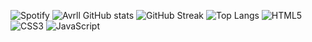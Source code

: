 <!--
**Akane-UX/Akane-UX** is a ✨ _special_ ✨ repository because its `README.md` (this file) appears on your GitHub profile.

Here are some ideas to get you started:

- 🔭 I’m currently working on ...
- 🌱 I’m currently learning ...
- 👯 I’m looking to collaborate on ...
- 🤔 I’m looking for help with ...
- 💬 Ask me about ...
- 📫 How to reach me: ...
- 😄 Pronouns: ...
- ⚡ Fun fact: ...
-->
![Spotify](https://novatorem.vercel.app/api/spotify)
![Avrll GitHub stats](https://github-readme-stats.vercel.app/api?username=Akane-UX&show_icons=true&theme=tokyonight)
![GitHub Streak](https://streak-stats.demolab.com?user=akari17&theme=tokyonight&hide_border=true)
![Top Langs](https://github-readme-stats.vercel.app/api/top-langs/?username=Akane-UX&layout=compact&theme=tokyonight)
![HTML5](https://img.shields.io/badge/Code-HTML5-orange?logo=html5)
![CSS3](https://img.shields.io/badge/Style-CSS3-blue?logo=css3)
![JavaScript](https://img.shields.io/badge/Code-JavaScript-yellow?logo=javascript)
